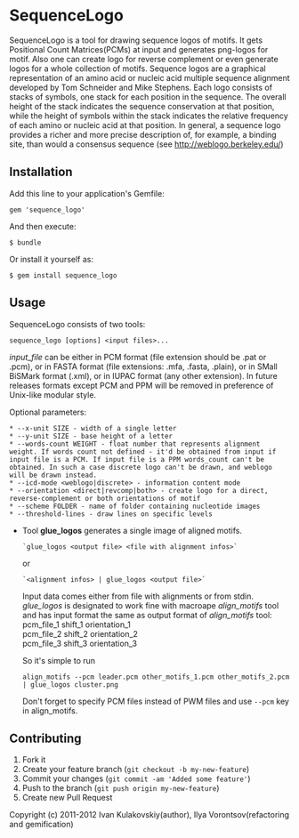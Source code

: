 # SequenceLogo

SequenceLogo is a tool for drawing sequence logos of motifs. It gets Positional Count Matrices(PCMs) at input and generates png-logos for motif. Also one can create logo for reverse complement or even generate logos for a whole collection of motifs.
Sequence logos are a graphical representation of an amino acid or nucleic acid multiple sequence alignment developed by Tom Schneider and Mike Stephens. Each logo consists of stacks of symbols, one stack for each position in the sequence. The overall height of the stack indicates the sequence conservation at that position, while the height of symbols within the stack indicates the relative frequency of each amino or nucleic acid at that position. In general, a sequence logo provides a richer and more precise description of, for example, a binding site, than would a consensus sequence (see http://weblogo.berkeley.edu/)


## Installation

Add this line to your application's Gemfile:

    gem 'sequence_logo'

And then execute:

    $ bundle

Or install it yourself as:

    $ gem install sequence_logo

## Usage

SequenceLogo consists of two tools:

    sequence_logo [options] <input files>...

  *input_file* can be either in PCM format (file extension should be .pat or .pcm), or in FASTA format (file extensions: .mfa, .fasta, .plain), or in SMall BiSMark format (.xml), or in IUPAC format (any other extension). In future releases formats except PCM and PPM will be removed in preference of Unix-like modular style.

  Optional parameters:

    * --x-unit SIZE - width of a single letter
    * --y-unit SIZE - base height of a letter
    * --words-count WEIGHT - float number that represents alignment weight. If words count not defined - it'd be obtained from input if input file is a PCM. If input file is a PPM words_count can't be obtained. In such a case discrete logo can't be drawn, and weblogo will be drawn instead.
    * --icd-mode <weblogo|discrete> - information content mode
    * --orientation <direct|revcomp|both> - create logo for a direct, reverse-complement or both orientations of motif
    * --scheme FOLDER - name of folder containing nucleotide images
    * --threshold-lines - draw lines on specific levels

* Tool **glue_logos** generates a single image of aligned motifs.

      `glue_logos <output file> <file with alignment infos>`
    
  or
      
      `<alignment infos> | glue_logos <output file>`

  Input data comes either from file with alignments or from stdin. *glue_logos* is designated to work fine with macroape *align_motifs* tool and has input format the same as output format of *align_motifs* tool:  
      pcm_file_1  shift_1  orientation_1  
      pcm_file_2  shift_2  orientation_2        
      pcm_file_3  shift_3  orientation_3  
      
  So it's simple to run
  
      align_motifs --pcm leader.pcm other_motifs_1.pcm other_motifs_2.pcm | glue_logos cluster.png
    
  Don't forget to specify PCM files instead of PWM files and use `--pcm` key in align_motifs.

## Contributing

1. Fork it
2. Create your feature branch (`git checkout -b my-new-feature`)
3. Commit your changes (`git commit -am 'Added some feature'`)
4. Push to the branch (`git push origin my-new-feature`)
5. Create new Pull Request

Copyright (c) 2011-2012 Ivan Kulakovskiy(author), Ilya Vorontsov(refactoring and gemification)